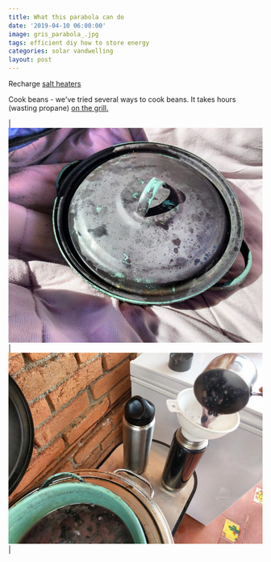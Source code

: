 ```yaml
---
title: What this parabola can do
date: '2019-04-10 06:00:00'
image: gris_parabola_.jpg
tags: efficient diy how to store energy
categories: solar vandwelling
layout: post
---
```


Recharge [salt heaters](https://reverdecer.annalisagross.com/2019/01/04/first-experiments-with-solar-salt-batteries/)

Cook beans - we've tried several ways to cook beans. It takes hours (wasting propane) [on the grill.](link)

| [![](/images/beans_.jpg)](/images/beans.jpg) | [![](/images/beans_thermos_.jpg)](/images/beans_thermos.jpg) |